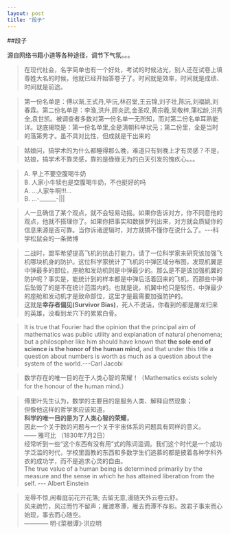 ```yaml
---
layout: post
title: "段子"
---
```



##段子

源自网络书籍小道等各种途径，调节下气氛。。。

> 在现代社会，名字简单也有一个好处，考试的时候沾光，别人还在试卷上填尊姓大名的时候，他就已经开始答卷子了。时间就是效率，时间就是成绩、时间就是前途。

> 第一份名单是：傅以渐,王式丹,毕沅,林召堂,王云锦,刘子壮,陈沅,刘福姚,刘春霖。第二份名单是：李渔,洪升,顾炎武,金圣叹,黄宗羲,吴敬梓,蒲松龄,洪秀全,袁世凯。被调查者多数对第一份名单一无所知，而对第二份名单耳熟能详。谜底揭晓是：第一份名单里,全是清朝科举状元；第二份里，全是当时的落第秀才。虽不具对比性，但成就是干出来的

> 姑娘问，搞学术的为什么都睡得那么晚，难道只有到晚上才有灵感？不是，姑娘，搞学术不靠灵感，靠的是碌碌无为的白天引发的愧疚心。。。

> A. 早上不要空腹喝牛奶  
B. 人家小牛犊也是空腹喝牛奶，不也挺好的吗  
A. ...人家牛啊!!!...  
B. ...-______-|||

> 人一旦确信了某个观点，就不会轻易动摇。如果你告诉对方，你不同意他的观点，他就不搭理你了。如果你把事实和数据罗列出来，对方就会质疑你的信息来源是否可靠。当你诉诸逻辑时，对方就搞不懂你在说什么了。---科学松鼠会的一条微博

> 二战时，盟军希望提高飞机的抗击打能力，请了一位科学家来研究该加强飞机哪块机身的防护。这位科学家统计了飞机的中弹区域分布图，发现机翼是中弹最多的部位，座舱和发动机则是中弹最少的。那么是不是该加强机翼的防护呢？事实是，能统计到的样本都是中弹后活着回来的飞机，而那些中弹后坠毁了的是不在统计范围内的。也就是说，机翼中枪只是轻伤，中弹最少的座舱和发动机才是致命部位，这里才是最需要加强防护的。  
这就是**幸存者偏见(Survivor Bias)**，死人不说话，你看到的都是屠龙归来的英雄，没看到龙穴下的累累白骨。

> It is true that Fourier had the opinion that the principal aim of mathematics was public utility and explanation of natural phenomena; but a philosopher like him should have known that **the sole end of science is the honor of the human mind**, and that under this title a question about numbers is worth as much as a question about the system of the world.---Carl Jacobi

> 数学存在的唯一目的在于人类心智的荣耀！（Mathematics exists solely for the honour of the human mind.）

> 傅里叶先生认为，数学的主要目的是服务人类、解释自然现象；  
但像他这样的哲学家应该知道，  
**科学的唯一目的是为了人类心智的荣耀，**  
因此一个关于数的问题与一个关于宇宙体系的问题具有同样的意义。  
      ——  雅可比 （1830年7月2日）  
经常听到一些“这个东西有没有用”式的陈词滥调。我们这个时代是一个成功学泛滥的时代，学校里面教的东西和多数学生们追慕的都是披着各种学科外衣的成功学，而不是追求心灵的自由。  
The true value of a human being is determined primarily by the measure and the sense in which he has attained liberation from the self. --- Albert Einstein

> 宠辱不惊,闲看庭前花开花落; 去留无意,漫随天外云卷云舒。   
风来疏竹，风过而竹不留声；雁渡寒潭，雁去而潭不存影。故君子事来而心始现，事去而心随空。  
								———— 明·《菜根谭》·洪应明